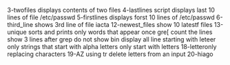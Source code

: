 3-twofiles displays contents of two files
4-lastlines script displays last 10 lines of file /etc/passwd
5-firstlines displays forst 10 lines of /etc/passwd
6-third_line shows 3rd line of file iacta
12-newest_files show 10 latestf files
13-unique sorts and prints only words that appear once
gre[
count the lines
show 3 lines after grep
do not show bin
display all line starting with leteer
only strings that start with alpha letters
only start with letters 18-letteronly
replacing characters 19-AZ using tr
delete letters from an input 20-hiago
